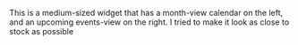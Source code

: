 This is a medium-sized widget that has a month-view calendar on the left, and an upcoming events-view on the right. I tried to make it look as close to stock as possible
